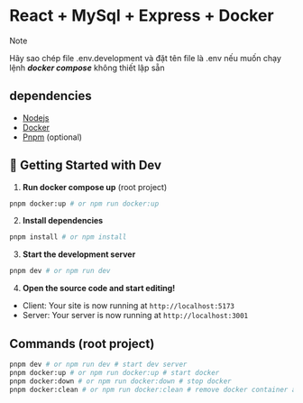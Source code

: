 # React + MySql + Express + Docker

> [!NOTE]
> Hãy sao chép file .env.development và đặt tên file là .env nếu muốn chạy lệnh ***docker compose*** không thiết lập sẵn 

## dependencies
- [Nodejs](https://nodejs.org/en/)
- [Docker](https://www.docker.com/)
- [Pnpm](https://pnpm.io/) (optional)

## 🚀 Getting Started with Dev
1. **Run docker compose up** (root project)
```sh
pnpm docker:up # or npm run docker:up
```
2. **Install dependencies**
```sh
pnpm install # or npm install
```
3. **Start the development server**
```sh
pnpm dev # or npm run dev
```
4. **Open the source code and start editing!**
- Client: Your site is now running at `http://localhost:5173`
- Server: Your server is now running at `http://localhost:3001`

## Commands (root project)
```sh
pnpm dev # or npm run dev # start dev server
pnpm docker:up # or npm run docker:up # start docker
pnpm docker:down # or npm run docker:down # stop docker
pnpm docker:clean # or npm run docker:clean # remove docker container and image
```
